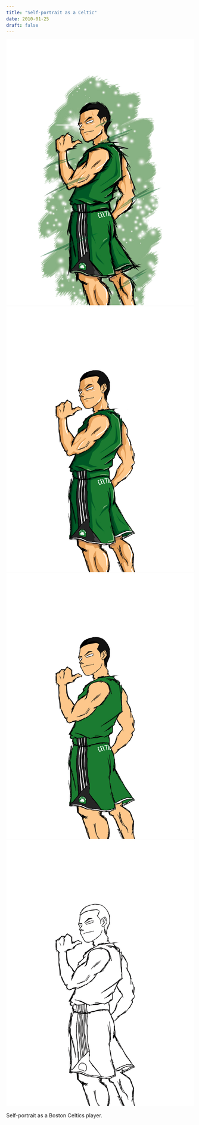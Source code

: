 ```yaml
---
title: "Self-portrait as a Celtic"
date: 2010-01-25
draft: false
---
```


![image4](bl-bos-004.jpg)
![image3](bl-bos-003.jpg)
![image2](bl-bos-002.jpg)
![image1](bl-bos-001.jpg)

Self-portrait as a Boston Celtics player.